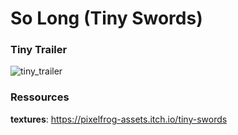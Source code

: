 # So Long (Tiny Swords)

### Tiny Trailer

![tiny_trailer](/assets/tiny-trailer.gif)

### Ressources

**textures**: https://pixelfrog-assets.itch.io/tiny-swords
